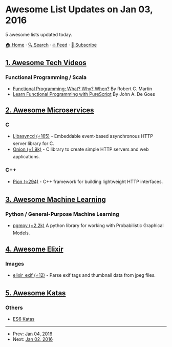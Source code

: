 # Awesome List Updates on Jan 03, 2016

5 awesome lists updated today.

[🏠 Home](/README.md) · [🔍 Search](https://test.trackawesomelist.com/search/) · [🔥 Feed](https://test.trackawesomelist.com/rss.xml) · [📮 Subscribe](https://trackawesomelist.us17.list-manage.com/subscribe?u=d2f0117aa829c83a63ec63c2f&id=36a103854c)



## [1. Awesome Tech Videos](/content/lucasviola/awesome-tech-videos/README.md)

### Functional Programming / Scala

*   [Functional Programming; What? Why? When?](https://www.youtube.com/watch?v=7Zlp9rKHGD4) By Robert C. Martin
*   [Learn Functional Programming with PureScript](https://www.youtube.com/watch?v=LqYfdmb0eUU) By John A. De Goes

## [2. Awesome Microservices](/content/mfornos/awesome-microservices/README.md)

### C

*   [Libasyncd (⭐165)](https://github.com/wolkykim/libasyncd/) - Embeddable event-based asynchronous HTTP server library for C.
*   [Onion (⭐1.9k)](https://github.com/davidmoreno/onion) - C library to create simple HTTP servers and web applications.

### C++

*   [Pion (⭐294)](https://github.com/splunk/pion) - C++ framework for building lightweight HTTP interfaces.

## [3. Awesome Machine Learning](/content/josephmisiti/awesome-machine-learning/README.md)

### Python / General-Purpose Machine Learning

*   [pgmpy (⭐2.2k)](https://github.com/pgmpy/pgmpy) A python library for working with Probabilistic Graphical Models.

## [4. Awesome Elixir](/content/h4cc/awesome-elixir/README.md)

### Images

*   [elixir\_exif (⭐12)](https://github.com/sschneider1207/ElixirExif) - Parse exif tags and thumbnail data from jpeg files.

## [5. Awesome Katas](/content/gamontal/awesome-katas/README.md)

### Others

*   [ES6 Katas](http://es6katas.org/)

---

- Prev: [Jan 04, 2016](/content/2016/01/04/README.md)
- Next: [Jan 02, 2016](/content/2016/01/02/README.md)